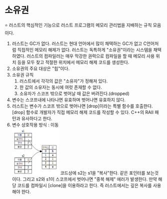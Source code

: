 # 소유권
⭐ 러스트의 핵심적인 기능으로 러스트 프로그램의 메모리 관리법을 지배하는 규칙 모음이다.
1. 러스트는 GC가 없다.
   러스트는 현대 언어에서 많이 채택하는 GC가 없고 C언어처럼 직접적인 메모리 해제가 없다.
   러스트는 독특하게 "소유권"이라는 시스템을 채택하였다.
   러스트의 컴파일러는 매우 막강한 권력으로 컴파일을 할 때 메모리 사용 위치 등을 모두 찾고
   적절한 위치에서 메모리 해제 코드를 생성한다.
2. 소유권의 주요 대상은 "힙"이다.
3. 소유권 규칙
   1) 러스트에서 각각의 값은 "소유자"가 정해져 있다.
   2) 한 값의 소유자는 동시에 여럿 존재할 수 없다.
   3) 소유자가 스코프 밖으로 벗어날 때 값은 버려진다.(dropped)
4. 변수는 스코프내에 나타나면 유효하며 벗어나면 유효하지 않다.
5. 러스트는 변수가 스코프 밖으로 벗어나면 [drop]이라는 특별 함수를 호출한다.
   [drop] 함수로 개발자가 직접 메모리 해제 코드를 작성할 수 있다.
   C++의 RAII 패턴과 유사하다고 한다.
6. 변수 상호작용 방식 : 이동   
   ![alt text](image.png)
   코드상에 s2는 s1을 "복사"한다. 같은 포인터를 보는것이다.
   그리고 s2와 s1이 스코프에서 벗어나면 "중복 해제" 에러가 발생한다.
   만약 해당 코드를 컴파일시 [clone]을 이용하라고 한다.
   즉 러스트에서는 깊은 복사를 사용해야 한다.